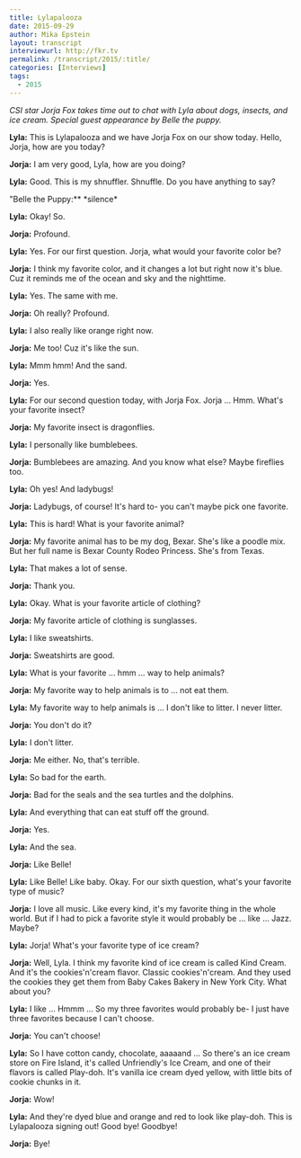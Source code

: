 ```yaml
---
title: Lylapalooza 
date: 2015-09-29
author: Mika Epstein
layout: transcript
interviewurl: http://fkr.tv
permalink: /transcript/2015/:title/
categories: [Interviews]
tags:
  - 2015
---
```


*CSI star Jorja Fox takes time out to chat with Lyla about dogs, insects, and ice cream. Special guest appearance by Belle the puppy.*

**Lyla:** This is Lylapalooza and we have Jorja Fox on our show today. Hello, Jorja, how are you today?

**Jorja:** I am very good, Lyla, how are you doing?

**Lyla:** Good. This is my shnuffler. Shnuffle. Do you have anything to say?

"Belle the Puppy:** \*silence\*

**Lyla:** Okay! So.

**Jorja:** Profound.

**Lyla:** Yes. For our first question. Jorja, what would your favorite color be?

**Jorja:** I think my favorite color, and it changes a lot but right now it's blue. Cuz it reminds me of the ocean and sky and the nighttime.

**Lyla:** Yes. The same with me.

**Jorja:** Oh really? Profound.

**Lyla:** I also really like orange right now.

**Jorja:** Me too! Cuz it's like the sun.

**Lyla:** Mmm hmm! And the sand.

**Jorja:** Yes.

**Lyla:** For our second question today, with Jorja Fox. Jorja ... Hmm. What's your favorite insect?

**Jorja:** My favorite insect is dragonflies. 

**Lyla:** I personally like bumblebees.

**Jorja:** Bumblebees are amazing. And you know what else? Maybe fireflies too.

**Lyla:** Oh yes! And ladybugs!

**Jorja:** Ladybugs, of course! It's hard to- you can't maybe pick one favorite.

**Lyla:** This is hard! What is your favorite animal?

**Jorja:** My favorite animal has to be my dog, Bexar. She's like a poodle mix. But her full name is Bexar County Rodeo Princess. She's from Texas.

**Lyla:** That makes a lot of sense.

**Jorja:** Thank you.

**Lyla:** Okay. What is your favorite article of clothing?

**Jorja:** My favorite article of clothing is sunglasses.

**Lyla:** I like sweatshirts.

**Jorja:** Sweatshirts are good.

**Lyla:** What is your favorite ... hmm ... way to help animals?

**Jorja:** My favorite way to help animals is to ... not eat them.

**Lyla:** My favorite way to help animals is ... I don't like to litter. I never litter.

**Jorja:** You don't do it?

**Lyla:** I don't litter. 

**Jorja:** Me either. No, that's terrible. 

**Lyla:** So bad for the earth.

**Jorja:** Bad for the seals and the sea turtles and the dolphins.

**Lyla:** And everything that can eat stuff off the ground. 

**Jorja:** Yes.

**Lyla:** And the sea.

**Jorja:** Like Belle!

**Lyla:** Like Belle! Like baby. Okay. For our sixth question, what's your favorite type of music?

**Jorja:** I love all music. Like every kind, it's my favorite thing in the whole world. But if I had to pick a favorite style it would probably be ... like ... Jazz. Maybe? 

**Lyla:** Jorja! What's your favorite type of ice cream?

**Jorja:** Well, Lyla. I think my favorite kind of ice cream is called Kind Cream. And it's the cookies'n'cream flavor. Classic cookies'n'cream. And they used the cookies they get them from Baby Cakes Bakery in New York City. What about you?

**Lyla:** I like ... Hmmm ... So my three favorites would probably be- I just have three favorites because I can't choose.

**Jorja:** You can't choose!

**Lyla:** So I have cotton candy, chocolate, aaaaand ... So there's an ice cream store on Fire Island, it's called Unfriendly's Ice Cream, and one of their flavors is called Play-doh. It's vanilla ice cream dyed yellow, with little bits of cookie chunks in it.

**Jorja:** Wow!

**Lyla:** And they're dyed blue and orange and red to look like play-doh. This is Lylapalooza signing out! Good bye! Goodbye!

**Jorja:** Bye!  